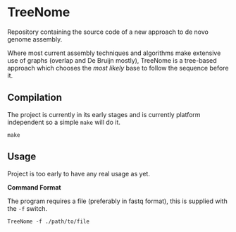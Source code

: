 TreeNome
========

Repository containing the source code of a new approach to de novo genome assembly.

Where most current assembly techniques and algorithms make extensive use of graphs (overlap and De Bruijn mostly), TreeNome is a tree-based approach which chooses the *most likely* base to follow the sequence before it.

## Compilation

The project is currently in its early stages and is currently platform independent so a simple `make` will do it.

    make

## Usage

Project is too early to have any real usage as yet.

**Command Format**

The program requires a file (preferably in fastq format), this is supplied with the `-f` switch.

    TreeNome -f ./path/to/file


